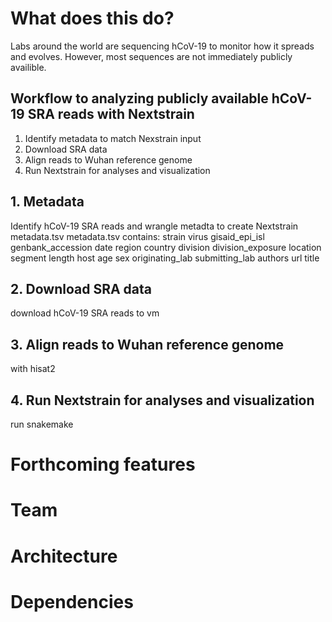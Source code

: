 # What does this do?
Labs around the world are sequencing hCoV-19 to monitor how it spreads and evolves. However, most sequences are not immediately publicly availible.  

## Workflow to analyzing publicly available hCoV-19 SRA reads with Nextstrain
1. Identify metadata to match Nexstrain input
2. Download SRA data
3. Align reads to Wuhan reference genome
4. Run Nextstrain for analyses and visualization
## 1. Metadata
Identify hCoV-19 SRA reads and wrangle metadta to create Nextstrain metadata.tsv
metadata.tsv contains: strain	virus	gisaid_epi_isl	genbank_accession	date	region	country	division	division_exposure	location	segment	length	host	age	sex	originating_lab	submitting_lab	authors	url	title
## 2. Download SRA data
download hCoV-19 SRA reads to vm
## 3. Align reads to Wuhan reference genome
with hisat2
## 4. Run Nextstrain for analyses and visualization
run snakemake

# Forthcoming features

# Team

# Architecture

# Dependencies
